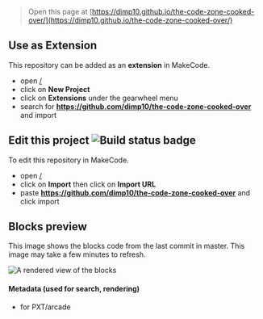  


> Open this page at [https://dimp10.github.io/the-code-zone-cooked-over/](https://dimp10.github.io/the-code-zone-cooked-over/)

## Use as Extension

This repository can be added as an **extension** in MakeCode.

* open [/](/)
* click on **New Project**
* click on **Extensions** under the gearwheel menu
* search for **https://github.com/dimp10/the-code-zone-cooked-over** and import

## Edit this project ![Build status badge](https://github.com/dimp10/the-code-zone-cooked-over/workflows/MakeCode/badge.svg)

To edit this repository in MakeCode.

* open [/](/)
* click on **Import** then click on **Import URL**
* paste **https://github.com/dimp10/the-code-zone-cooked-over** and click import

## Blocks preview

This image shows the blocks code from the last commit in master.
This image may take a few minutes to refresh.

![A rendered view of the blocks](https://github.com/dimp10/the-code-zone-cooked-over/raw/master/.github/makecode/blocks.png)

#### Metadata (used for search, rendering)

* for PXT/arcade
<script src="https://makecode.com/gh-pages-embed.js"></script><script>makeCodeRender("{{ site.makecode.home_url }}", "{{ site.github.owner_name }}/{{ site.github.repository_name }}");</script>
